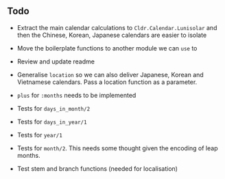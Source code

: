 ## Todo

* Extract the main calendar calculations to `Cldr.Calendar.Lunisolar` and then the Chinese, Korean, Japanese calendars are easier to isolate

* Move the boilerplate functions to another module we can `use` to

* Review and update readme

* Generalise `location` so we can also deliver Japanese, Korean and Vietnamese calendars. Pass a location function as a parameter.

* `plus` for `:months` needs to be implemented

* Tests for `days_in_month/2`

* Tests for `days_in_year/1`

* Tests for `year/1`

* Tests for `month/2`. This needs some thought given the encoding of leap months.

* Test stem and branch functions (needed for localisation)



